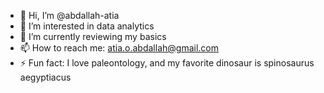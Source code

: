 - 👋 Hi, I’m @abdallah-atia
- 👀 I’m interested in data analytics
- 🌱 I’m currently reviewing my basics
- 📫 How to reach me: atia.o.abdallah@gmail.com
- ⚡ Fun fact: I love paleontology, and my favorite dinosaur is spinosaurus aegyptiacus

<!---
abdallah-atia/abdallah-atia is a ✨ special ✨ repository because its `README.md` (this file) appears on your GitHub profile.
You can click the Preview link to take a look at your changes.
--->

